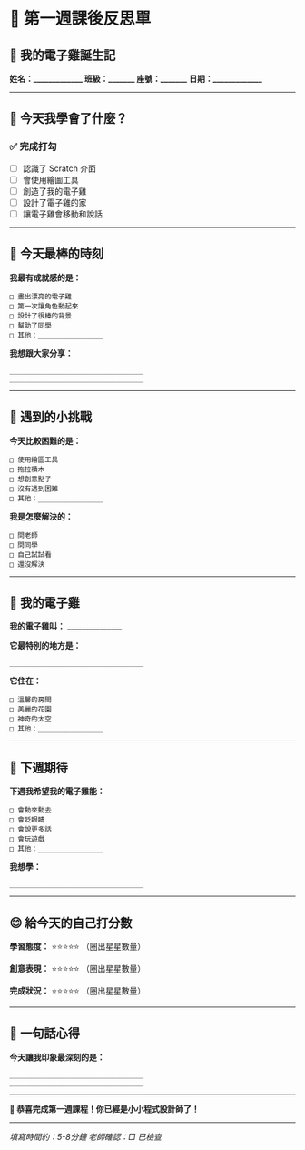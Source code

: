 # 📝 第一週課後反思單
## 🐣 我的電子雞誕生記

**姓名：_____________ 班級：_______ 座號：_______**
**日期：_____________**

---

## 🎯 今天我學會了什麼？

### ✅ 完成打勾
- [ ] 認識了 Scratch 介面
- [ ] 會使用繪圖工具
- [ ] 創造了我的電子雞
- [ ] 設計了電子雞的家
- [ ] 讓電子雞會移動和說話

---

## 🌟 今天最棒的時刻

**我最有成就感的是：**
```
□ 畫出漂亮的電子雞
□ 第一次讓角色動起來
□ 設計了很棒的背景
□ 幫助了同學
□ 其他：________________
```

**我想跟大家分享：**
```
_________________________________
_________________________________
```

---

## 🤔 遇到的小挑戰

**今天比較困難的是：**
```
□ 使用繪圖工具
□ 拖拉積木
□ 想創意點子
□ 沒有遇到困難
□ 其他：________________
```

**我是怎麼解決的：**
```
□ 問老師
□ 問同學
□ 自己試試看
□ 還沒解決
```

---

## 💭 我的電子雞

**我的電子雞叫：** _______________

**它最特別的地方是：**
```
_________________________________
```

**它住在：**
```
□ 溫馨的房間
□ 美麗的花園
□ 神奇的太空
□ 其他：________________
```

---

## 🔮 下週期待

**下週我希望我的電子雞能：**
```
□ 會動來動去
□ 會眨眼睛
□ 會說更多話
□ 會玩遊戲
□ 其他：________________
```

**我想學：**
```
_________________________________
```

---

## 😊 給今天的自己打分數

**學習態度：** ⭐⭐⭐⭐⭐ （圈出星星數量）

**創意表現：** ⭐⭐⭐⭐⭐ （圈出星星數量）

**完成狀況：** ⭐⭐⭐⭐⭐ （圈出星星數量）

---

## 💝 一句話心得

**今天讓我印象最深刻的是：**
```
_________________________________
_________________________________
```

---

**🎉 恭喜完成第一週課程！你已經是小小程式設計師了！**

---

*填寫時間約：5-8分鐘*
*老師確認：□ 已檢查*